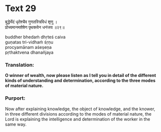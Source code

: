 # Text 29

बुद्धेर्भेदं धृतेश्चैव गुणतस्त्रिविधं शृणु ।  
प्रोच्यमानमशेषेण पृथक्त्वेन धनंजय ॥२९॥

buddher bhedaḿ dhṛteś caiva  
guṇatas tri-vidhaḿ śṛṇu  
procyamānam aśeṣeṇa  
pṛthaktvena dhanañjaya



### Translation:

**O winner of wealth, now please listen as I tell you in detail of the different kinds of understanding and determination, according to the three modes of material nature.**

### Purport:

Now after explaining knowledge, the object of knowledge, and the knower, in three different divisions according to the modes of material nature, the Lord is explaining the intelligence and determination of the worker in the same way.